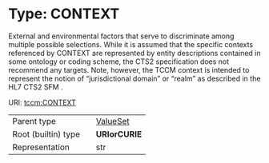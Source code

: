 
# Type: CONTEXT


External and environmental factors that serve to discriminate among multiple possible selections. While it is
assumed that the specific contexts referenced by CONTEXT are represented by entity descriptions contained in
some ontology or coding scheme, the CTS2 specification does not recommend any targets. Note, however, the TCCM
context is intended to represent the notion of “jurisdictional domain” or “realm” as described in the HL7 CTS2 SFM .

URI: [tccm:CONTEXT](https://hotecosystem.org/tccm/CONTEXT)

|  |  |  |
| --- | --- | --- |
| Parent type | | [ValueSet](types/ValueSet.md) |
| Root (builtin) type | | **URIorCURIE** |
| Representation | | str |
